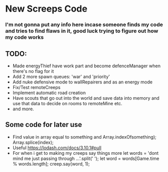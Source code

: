 # New Screeps Code


### I'm not gonna put any info here incase someone finds my code and tries to find flaws in it, good luck trying to figure out how my code works

## TODO:
* Made energyThief have work part and become defenceManager when there's no flag for it
* Add 2 more spawn queues: 'war' and 'priority'
* Add nuke defensive mode to wallRepairers and as an energy mode
* Fix/Test remoteCreeps
* Implement automatic road creation
* Have scouts that go out into the world and save data into memory and use that data to decide on rooms to remoteMine etc.
* and more.

## Some code for later use

* Find value in array equal to something and
Array.indexOfsomething);
Array.splice(index);
* Useful https://lodash.com/docs/3.10.1#pull
* For when i get to making my creeps say things more
let words = 'dont mind me just passing through ...'.split(' ');
let word = words[Game.time % words.length];
creep.say(word, 1);